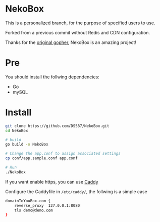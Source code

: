 # NekoBox

This is a personalized branch, for the purpose of specified users to use.

Forked from a previous commit without Redis and CDN configuration. 

Thanks for the [original gopher](https://github.com/wuhan005), NekoBox is an amazing project!

# Pre
You should install the follwing dependencies:
- Go
- mySQL

# Install

```bash
git clone https://github.com/DS587/NekoBox.git
cd NekoBox

# build
go build -o NekoBox

# Change the app.conf to assign associated settings
cp conf/app.sample.conf app.conf

# Run
./NekoBox
```

If you want enable https, you can use [Caddy](https://github.com/caddyserver/caddy)

Configure the Caddyfile in `/etc/caddy/`, the follwing is a simple case

```bash
domainToYouBox.com {
    reverse_proxy  127.0.0.1:8080
    tls demo@demo.com
}
```

